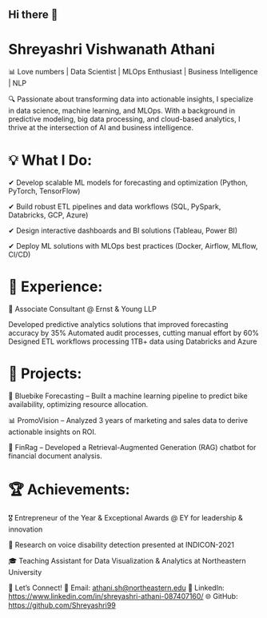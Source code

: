 ## Hi there 👋

# Shreyashri Vishwanath Athani
📊 Love numbers | Data Scientist | MLOps Enthusiast | Business Intelligence | NLP 

🔍 Passionate about transforming data into actionable insights, I specialize in data science, machine learning, and MLOps. With a background in predictive modeling, big data processing, and cloud-based analytics, I thrive at the intersection of AI and business intelligence.

# 💡 What I Do:

✔ Develop scalable ML models for forecasting and optimization (Python, PyTorch, TensorFlow)

✔ Build robust ETL pipelines and data workflows (SQL, PySpark, Databricks, GCP, Azure)

✔ Design interactive dashboards and BI solutions (Tableau, Power BI)

✔ Deploy ML solutions with MLOps best practices (Docker, Airflow, MLflow, CI/CD)


# 📌 Experience:
🔹 Associate Consultant @ Ernst & Young LLP

Developed predictive analytics solutions that improved forecasting accuracy by 35%
Automated audit processes, cutting manual effort by 60%
Designed ETL workflows processing 1TB+ data using Databricks and Azure


# 📌 Projects:

🚴 Bluebike Forecasting – Built a machine learning pipeline to predict bike availability, optimizing resource allocation.

📊 PromoVision – Analyzed 3 years of marketing and sales data to derive actionable insights on ROI.

📑 FinRag – Developed a Retrieval-Augmented Generation (RAG) chatbot for financial document analysis.


# 🏆 Achievements:

🎖 Entrepreneur of the Year & Exceptional Awards @ EY for leadership & innovation

📄 Research on voice disability detection presented at INDICON-2021

🎓 Teaching Assistant for Data Visualization & Analytics at Northeastern University


🚀 Let’s Connect!
📩 Email: athani.sh@northeastern.edu
🔗 LinkedIn: https://www.linkedin.com/in/shreyashri-athani-087407160/
🌐 GitHub: https://github.com/Shreyashri99

